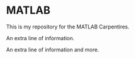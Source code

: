 # MATLAB

This is my repository for the MATLAB Carpentires.

An extra line of information.

An extra line of information and more.

